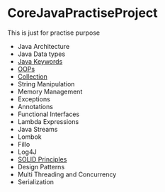 # CoreJavaPractiseProject

This is just for practise purpose

* Java Architecture
* Java Data types
* [Java Keywords](src/com/keywords/KEYWORDS.MD)
* [OOPs](src/com/oops/OOPS.MD)
* [Collection](src/com/collection/COLLECTION.MD)
* String Manipulation
* Memory Management
* Exceptions
* Annotations 
* Functional Interfaces 
* Lambda Expressions 
* Java Streams 
* Lombok 
* Fillo 
* Log4J 
* [SOLID Principles](src/com/solidprinciples/SOLID_PRINCIPLES.MD)
* Design Patterns 
* Multi Threading and Concurrency
* Serialization 
